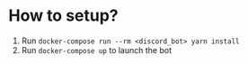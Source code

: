 # How to setup?

1. Run `docker-compose run --rm <discord_bot> yarn install`
2. Run `docker-compose up` to launch the bot
